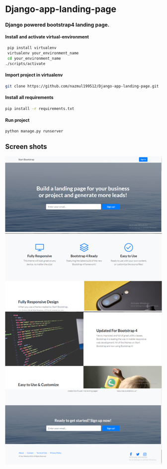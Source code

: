 # Django-app-landing-page
### Django powered bootstrap4 landing page.

#### Install and activate virtual-environment 
```bash
 pip install virtualenv
 virtualenv your_environment_name
 cd your_environment_name
./scripts/activate
 ```
 #### Import project in virtualenv
 ```bash
 git clone https://github.com/nazmul199512/Django-app-landing-page.git

```
 
#### Install all  requirements 
```bash
pip install -r requirements.txt
```
#### Run project 
```bash
python manage.py runserver
```



## Screen shots
![](screen_shots/image1.PNG)
![](screen_shots/image2.PNG)
![](screen_shots/image3.PNG)
![](screen_shots/image4.PNG)
